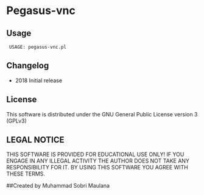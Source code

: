 # Pegasus-vnc

## Usage

     USAGE: pegasus-vnc.pl


## Changelog
* 2018  Initial release

## License
This software is distributed under the GNU General Public License version 3 (GPLv3)

## LEGAL NOTICE
THIS SOFTWARE IS PROVIDED FOR EDUCATIONAL USE ONLY! IF YOU ENGAGE IN ANY ILLEGAL ACTIVITY THE AUTHOR DOES NOT TAKE ANY RESPONSIBILITY FOR IT. BY USING THIS SOFTWARE YOU AGREE WITH THESE TERMS.

##Created by
Muhammad Sobri Maulana
